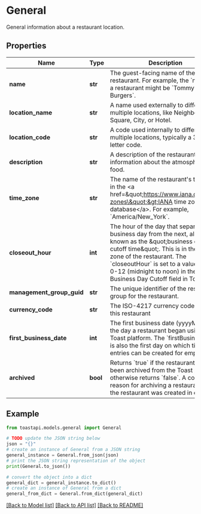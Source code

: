 # General

General information about a restaurant location. 

## Properties

Name | Type | Description | Notes
------------ | ------------- | ------------- | -------------
**name** | **str** | The guest-facing name of the restaurant. For example, the &#x60;name&#x60; of a restaurant might be &#x60;Tommy&#39;s Burgers&#x60;.  | [optional] 
**location_name** | **str** | A name used externally to differentiate multiple locations, like Neighborhood, Square, City, or Hotel. | [optional] 
**location_code** | **str** | A code used internally to differentiate multiple locations, typically a 3 or 4 letter code. | [optional] 
**description** | **str** | A description of the restaurant, such as information about the atmosphere and food. | [optional] 
**time_zone** | **str** | The name of the restaurant&#39;s time zone in the &lt;a  href&#x3D;\&quot;https://www.iana.org/time-zones\&quot;&gt;IANA time zone  database&lt;/a&gt;. For example, &#x60;America/New_York&#x60;.  | [optional] 
**closeout_hour** | **int** | The hour of the day that separates one business day from the next, also known as the \&quot;business day cutoff time\&quot;. This is  in the time zone of the restaurant. The &#x60;closeoutHour&#x60; is set  to a value from 0-12 (midnight to noon) in the Business Day  Cutoff field in Toast Web.  | [optional] 
**management_group_guid** | **str** | The unique identifier of the restaurant group for the restaurant. | [optional] 
**currency_code** | **str** | The ISO-4217 currency code used in this restaurant | [optional] 
**first_business_date** | **int** | The first business date (yyyyMMdd) is the day a restaurant began using the Toast platform. The &#x60;firstBusinessDate&#x60; is also the first day on which time entries can be created for employees.  | [optional] 
**archived** | **bool** | Returns &#x60;true&#x60; if the restaurant has been archived from the Toast platform, otherwise returns &#x60;false&#x60;. A common reason for archiving a restaurant is if the restaurant was created in error.  | [optional] [default to False]

## Example

```python
from toastapi.models.general import General

# TODO update the JSON string below
json = "{}"
# create an instance of General from a JSON string
general_instance = General.from_json(json)
# print the JSON string representation of the object
print(General.to_json())

# convert the object into a dict
general_dict = general_instance.to_dict()
# create an instance of General from a dict
general_from_dict = General.from_dict(general_dict)
```
[[Back to Model list]](../README.md#documentation-for-models) [[Back to API list]](../README.md#documentation-for-api-endpoints) [[Back to README]](../README.md)


